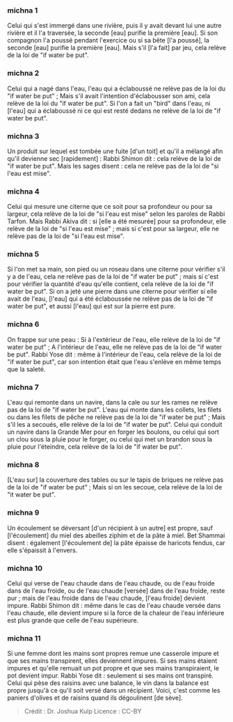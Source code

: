 
### michna 1
Celui qui s'est immergé dans une rivière, puis il y avait devant lui une autre rivière et il l'a traversée, la seconde [eau] purifie la première [eau]. Si son compagnon l'a poussé pendant l'exercice ou si sa bête [l'a poussé], la seconde [eau] purifie la première [eau]. Mais s'il [l'a fait] par jeu, cela relève de la loi de "if water be put".

### michna 2
Celui qui a nagé dans l'eau, l'eau qui a éclaboussé ne relève pas de la loi du "if water be put" ; Mais s'il avait l'intention d'éclabousser son ami, cela relève de la loi du "if water be put". Si l'on a fait un "bird" dans l'eau, ni [l'eau] qui a éclaboussé ni ce qui est resté dedans ne relève de la loi de "if water be put".

### michna 3
Un produit sur lequel est tombée une fuite [d'un toit] et qu'il a mélangé afin qu'il devienne sec [rapidement] : Rabbi Shimon dit : cela relève de la loi de "if water be put". Mais les sages disent : cela ne relève pas de la loi de "si l'eau est mise".

### michna 4
Celui qui mesure une citerne que ce soit pour sa profondeur ou pour sa largeur, cela relève de la loi de "si l'eau est mise" selon les paroles de Rabbi Tarfon. Mais Rabbi Akiva dit : si [elle a été mesurée] pour sa profondeur, elle relève de la loi de "si l'eau est mise" ; mais si c'est pour sa largeur, elle ne relève pas de la loi de "si l'eau est mise".

### michna 5
Si l'on met sa main, son pied ou un roseau dans une citerne pour vérifier s'il y a de l'eau, cela ne relève pas de la loi de "if water be put" ; mais si c'est pour vérifier la quantité d'eau qu'elle contient, cela relève de la loi de "if water be put". Si on a jeté une pierre dans une citerne pour vérifier si elle avait de l'eau, [l'eau] qui a été éclaboussée ne relève pas de la loi de "if water be put", et aussi [l'eau] qui est sur la pierre est pure.

### michna 6
On frappe sur une peau : Si à l'extérieur de l'eau, elle relève de la loi de "if water be put" ; A l'intérieur de l'eau, elle ne relève pas de la loi de "if water be put". Rabbi Yose dit : même à l'intérieur de l'eau, cela relève de la loi de "if water be put", car son intention était que l'eau s'enlève en même temps que la saleté.

### michna 7
L'eau qui remonte dans un navire, dans la cale ou sur les rames ne relève pas de la loi de "if water be put". L'eau qui monte dans les collets, les filets ou dans les filets de pêche ne relève pas de la loi de "if water be put" ; Mais s'il les a secoués, elle relève de la loi de "if water be put". Celui qui conduit un navire dans la Grande Mer pour en forger les boulons, ou celui qui sort un clou sous la pluie pour le forger, ou celui qui met un brandon sous la pluie pour l'éteindre, cela relève de la loi de "if water be put".

### michna 8
[L'eau sur] la couverture des tables ou sur le tapis de briques ne relève pas de la loi de "if water be put" ; Mais si on les secoue, cela relève de la loi de "it water be put".

### michna 9
Un écoulement se déversant [d'un récipient à un autre] est propre, sauf [l'écoulement] du miel des abeilles ziphim et de la pâte à miel. Bet Shammai disent : également [l'écoulement de] la pâte épaisse de haricots fendus, car elle s'épaissit à l'envers.

### michna 10
Celui qui verse de l'eau chaude dans de l'eau chaude, ou de l'eau froide dans de l'eau froide, ou de l'eau chaude [versée] dans de l'eau froide, reste pur ; mais de l'eau froide dans de l'eau chaude, [l'eau froide] devient impure. Rabbi Shimon dit : même dans le cas de l'eau chaude versée dans l'eau chaude, elle devient impure si la force de la chaleur de l'eau inférieure est plus grande que celle de l'eau supérieure.

### michna 11
Si une femme dont les mains sont propres remue une casserole impure et que ses mains transpirent, elles deviennent impures. Si ses mains étaient impures et qu'elle remuait un pot propre et que ses mains transpiraient, le pot devient impur. Rabbi Yose dit : seulement si ses mains ont transpiré. Celui qui pèse des raisins avec une balance, le vin dans la balance est propre jusqu'à ce qu'il soit versé dans un récipient. Voici, c'est comme les paniers d'olives et de raisins quand ils dégoulinent [de sève].

>Crédit : Dr. Joshua Kulp
>Licence : CC-BY